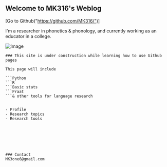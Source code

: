 ## Welcome to MK316's Weblog

[Go to Github("https://github.com/MK316/")]


I'm a researcher in phonetics & phonology, and currently working as an educator in a college.

![Image](https://github.com/MK316/mkfiles/blob/main/porfile.JPG)
```
### This site is under construction while learning how to use Github pages

This page will include

```Python
```R
```Basic stats
```Praat
```& other tools for language research


- Profile
- Research topics
- Research tools







### Contact
MK3one6@gmail.com
